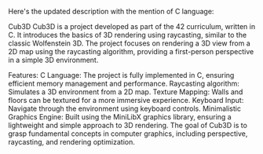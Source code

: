 
Here's the updated description with the mention of C language:

Cub3D
Cub3D is a project developed as part of the 42 curriculum, written in C. It introduces the basics of 3D rendering using raycasting, similar to the classic Wolfenstein 3D. The project focuses on rendering a 3D view from a 2D map using the raycasting algorithm, providing a first-person perspective in a simple 3D environment.

Features:
C Language: The project is fully implemented in C, ensuring efficient memory management and performance.
Raycasting algorithm: Simulates a 3D environment from a 2D map.
Texture Mapping: Walls and floors can be textured for a more immersive experience.
Keyboard Input: Navigate through the environment using keyboard controls.
Minimalistic Graphics Engine: Built using the MiniLibX graphics library, ensuring a lightweight and simple approach to 3D rendering.
The goal of Cub3D is to grasp fundamental concepts in computer graphics, including perspective, raycasting, and rendering optimization.
